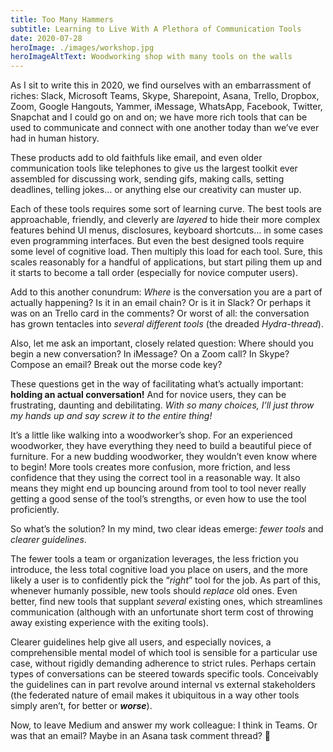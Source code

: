 ```yaml
---
title: Too Many Hammers
subtitle: Learning to Live With A Plethora of Communication Tools
date: 2020-07-28
heroImage: ./images/workshop.jpg
heroImageAltText: Woodworking shop with many tools on the walls
---
```


As I sit to write this in 2020, we find ourselves with an embarrassment of riches: Slack, Microsoft Teams, Skype, Sharepoint, Asana, Trello, Dropbox, Zoom, Google Hangouts, Yammer, iMessage, WhatsApp, Facebook, Twitter, Snapchat and I could go on and on; we have more rich tools that can be used to communicate and connect with one another today than we’ve ever had in human history.

These products add to old faithfuls like email, and even older communication tools like telephones to give us the largest toolkit ever assembled for discussing work, sending gifs, making calls, setting deadlines, telling jokes… or anything else our creativity can muster up.

Each of these tools requires some sort of learning curve. The best tools are approachable, friendly, and cleverly are *layered* to hide their more complex features behind UI menus, disclosures, keyboard shortcuts… in some cases even programming interfaces. But even the best designed tools require some level of cognitive load. Then multiply this load for each tool. Sure, this scales reasonably for a handful of applications, but start piling them up and it starts to become a tall order (especially for novice computer users).

Add to this another conundrum: *Where* is the conversation you are a part of actually happening? Is it in an email chain? Or is it in Slack? Or perhaps it was on an Trello card in the comments? Or worst of all: the conversation has grown tentacles into *several different tools* (the dreaded *Hydra-thread*).

Also, let me ask an important, closely related question: Where should you begin a new conversation? In iMessage? On a Zoom call? In Skype? Compose an email? Break out the morse code key?

These questions get in the way of facilitating what’s actually important: **holding an actual conversation!** And for novice users, they can be frustrating, daunting and debilitating. *With so many choices, I’ll just throw my hands up and say screw it to the entire thing!*

It’s a little like walking into a woodworker’s shop. For an experienced woodworker, they have everything they need to build a beautiful piece of furniture. For a new budding woodworker, they wouldn’t even know where to begin! More tools creates more confusion, more friction, and less confidence that they using the correct tool in a reasonable way. It also means they might end up bouncing around from tool to tool never really getting a good sense of the tool’s strengths, or even how to use the tool proficiently.

So what’s the solution? In my mind, two clear ideas emerge: *fewer tools* and *clearer guidelines*.

The fewer tools a team or organization leverages, the less friction you introduce, the less total cognitive load you place on users, and the more likely a user is to confidently pick the “*right*” tool for the job. As part of this, whenever humanly possible, new tools should *replace* old ones. Even better, find new tools that supplant *several* existing ones, which streamlines communication (although with an unfortunate short term cost of throwing away existing experience with the exiting tools).

Clearer guidelines help give all users, and especially novices, a comprehensible mental model of which tool is sensible for a particular use case, without rigidly demanding adherence to strict rules. Perhaps certain types of conversations can be steered towards specific tools. Conceivably the guidelines can in part revolve around internal vs external stakeholders (the federated nature of email makes it ubiquitous in a way other tools simply aren’t, for better or ***worse***).

Now, to leave Medium and answer my work colleague: I think in Teams. Or was that an email? Maybe in an Asana task comment thread? 🤷